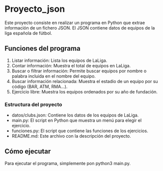 # Proyecto_json
Este proyecto consiste en realizar un programa en Python que extrae información de un fichero JSON. El JSON contiene datos de equipos de la liga española de fútbol.

## Funciones del programa

1. Listar información: Lista los equipos de LaLiga.
2. Contar información: Muestra el total de equipos en LaLiga.
3. Buscar o filtrar información: Permite buscar equipos por nombre o palabra incluida en el nombre del equipo.
4. Buscar información relacionada: Muestra el estadio de un equipo por su código (BAR, ATM, RMA...).
5. Ejercicio libre: Muestra los equipos ordenados por su año de fundación.

### Estructura del proyecto

- datos/clubs.json: Contiene los datos de los equipos de LaLiga.
- main.py: El script en Python que muestra un menú para elegir el ejercicio.
- funciones.py: El script que contiene las funciones de los ejercicios.
- README.md: Este archivo con la descripción del proyecto.

## Cómo ejecutar

Para ejecutar el programa, simplemente pon python3 main.py.
